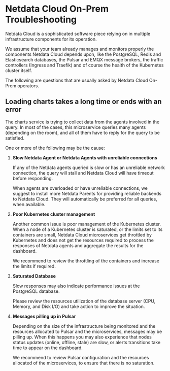 # Netdata Cloud On-Prem Troubleshooting

Netdata Cloud is a sophisticated software piece relying on in multiple infrastructure components for its operation.

We assume that your team already manages and monitors properly the components Netdata Cloud depends upon, like the PostgreSQL, Redis and Elasticsearch databases, the Pulsar and EMQX message brokers, the traffic controllers (Ingress and Traefik) and of course the health of the Kubernetes cluster itself.

The following are questions that are usually asked by Netdata Cloud On-Prem operators.

## Loading charts takes a long time or ends with an error

The charts service is trying to collect data from the agents involved in the query. In most of the cases, this microservice queries many agents (depending on the room), and all of them have to reply for the query to be satisfied.

One or more of the following may be the cause:

1. **Slow Netdata Agent or Netdata Agents with unreliable connections**

   If any of the Netdata agents queried is slow or has an unreliable network connection, the query will stall and Netdata Cloud will have timeout before responding.

   When agents are overloaded or have unreliable connections, we suggest to install more Netdata Parents for providing reliable backends to Netdata Cloud. They will automatically be preferred for all queries, when available.

2. **Poor Kubernetes cluster management**

   Another common issue is poor management of the Kubernetes cluster. When a node of a Kubernetes cluster is saturated, or the limits set to its containers are small, Netdata Cloud microservices get throttled by Kubernetes and does not get the resources required to process the responses of Netdata agents and aggregate the results for the dashboard.

   We recommend to review the throttling of the containers and increase the limits if required.

3. **Saturated Database**

   Slow responses may also indicate performance issues at the PostgreSQL database.

   Please review the resources utilization of the database server (CPU, Memory, and Disk I/O) and take action to improve the situation.

4. **Messages pilling up in Pulsar**

   Depending on the size of the infrastructure being monitored and the resources allocated to Pulsar and the microservices, messages may be pilling up. When this happens you may also experience that nodes status updates (online, offline, stale) are slow, or alerts transitions take time to appear on the dashboard.

   We recommend to review Pulsar configuration and the resources allocated of the microservices, to ensure that there is no saturation.
